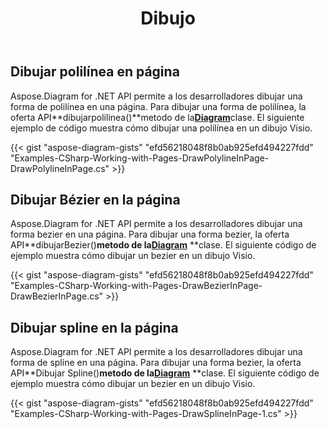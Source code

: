 ﻿---
title: Dibujo
type: docs
weight: 45
url: /es/net/drawing/
description: Esta sección explica cómo dibujar formas en una página visio con Aspose.Diagram.
---
## **Dibujar polilínea en página**
Aspose.Diagram for .NET API permite a los desarrolladores dibujar una forma de polilínea en una página. Para dibujar una forma de polilínea, la oferta API**dibujarpolilinea()**metodo de la[**Diagram**](https://reference.aspose.com/diagram/net/aspose.diagram/diagram)clase. El siguiente ejemplo de código muestra cómo dibujar una polilínea en un dibujo Visio.

{{< gist "aspose-diagram-gists" "efd56218048f8b0ab925efd494227fdd" "Examples-CSharp-Working-with-Pages-DrawPolylineInPage-DrawPolylineInPage.cs" >}}
## **Dibujar Bézier en la página**
Aspose.Diagram for .NET API permite a los desarrolladores dibujar una forma bezier en una página. Para dibujar una forma bezier, la oferta API**dibujarBezier()**metodo de la[**Diagram**](https://reference.aspose.com/diagram/net/aspose.diagram/diagram)** **clase. El siguiente código de ejemplo muestra cómo dibujar un bezier en un dibujo Visio.

{{< gist "aspose-diagram-gists" "efd56218048f8b0ab925efd494227fdd" "Examples-CSharp-Working-with-Pages-DrawBezierInPage-DrawBezierInPage.cs" >}}
## **Dibujar spline en la página**
Aspose.Diagram for .NET API permite a los desarrolladores dibujar una forma de spline en una página. Para dibujar una forma bezier, la oferta API**Dibujar Spline()**metodo de la[**Diagram**](https://reference.aspose.com/diagram/net/aspose.diagram/diagram)** **clase. El siguiente código de ejemplo muestra cómo dibujar un bezier en un dibujo Visio.

{{< gist "aspose-diagram-gists" "efd56218048f8b0ab925efd494227fdd" "Examples-CSharp-Working-with-Pages-DrawSplineInPage-1.cs" >}}
